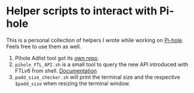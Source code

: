 # Helper scripts to interact with Pi-hole

This is a personal collection of helpers I wrote while working on [Pi-hole](https://github.com/pi-hole/pi-hole).
Feels free to use them as well.

1. Pihole Adlist tool got its [own repo](https://github.com/yubiuser/pihole_adlist_tool).
2. `pihole_FTL_API.sh` is a small tool to query the new API introduced with FTLv6 from shell. [Documentation](./pihole_FTL_API.md)
3. `padd_size_checker.sh` will print the terminal size and the respective `$padd_size` when resizing the terminal window.

